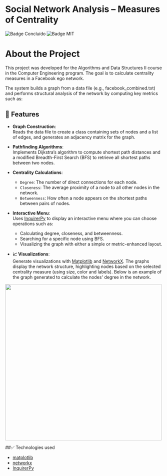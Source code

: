 # Social Network Analysis – Measures of Centrality

![Badge Concluído](https://img.shields.io/badge/Status-Completed-green)  ![Badge MIT](https://img.shields.io/badge/License-MIT-yellow.svg)

# About the Project
This project was developed for the Algorithms and Data Structures II course in the Computer Engineering program. The goal is to calculate centrality measures in a Facebook ego network.

The system builds a graph from a data file (e.g., facebook_combined.txt) and performs structural analysis of the network by computing key metrics such as:

## :hammer: Features

- **Graph Construction**:  
  Reads the data file to create a class containing sets of nodes and a list of edges, and generates an adjacency matrix for the graph.

- **Pathfinding Algorithms**:  
  Implements Dijkstra’s algorithm to compute shortest path distances and a modified Breadth-First Search (BFS) to retrieve all shortest paths between two nodes.

- **Centrality Calculations**:  
  - `Degree`: The number of direct connections for each node.
  - `Closeness`: The average proximity of a node to all other nodes in the network.
  - `Betweenness`: How often a node appears on the shortest paths between pairs of nodes.

- **Interactive Menu**:  
  Uses [InquirerPy](https://github.com/kazhala/InquirerPy) to display an interactive menu where you can choose operations such as:
  - Calculating degree, closeness, and betweenness.
  - Searching for a specific node using BFS.
  - Visualizing the graph with either a simple or metric-enhanced layout.

- **📈 Visualizations**:  
Generate visualizations with [Matplotlib](https://matplotlib.org/) and [NetworkX](https://networkx.org/). The graphs display the network structure, highlighting nodes based on the selected centrality measure (using size, color and labels). Below is an example of the graph generated to calculate the nodes' degree in the network.

 <img src="https://github.com/user-attachments/assets/3de5d93c-0ef8-45d1-b528-69217af4a422" width="500">

##✅ Technologies used

- [matplotlib](https://matplotlib.org/)
- [networkx](https://networkx.org/)
- [InquirerPy](https://github.com/kazhala/InquirerPy)



